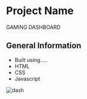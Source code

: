 


<h1>Project Name</h1>
<p>GAMING DASHBOARD</p>

<h2>General Information</h2>
<ul>
  <li>Built using.....</li>
  <li>HTML</li>
  <li>CSS</li>
  <li>Javascript</li>
 </ul>
 
 ![dash](https://user-images.githubusercontent.com/82509653/172230688-52c8aac8-3b9a-428a-95ac-defff872143c.PNG)

